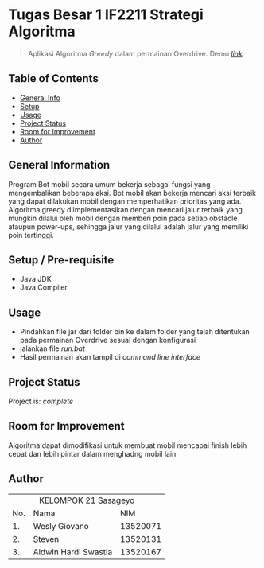 # Tugas Besar 1 IF2211 Strategi Algoritma
> Aplikasi Algoritma _Greedy_ dalam permainan Overdrive.
> Demo [_link_](https://youtu.be/bSfO8lVtIqA). 

## Table of Contents
* [General Info](#general-information)
* [Setup](#setup)
* [Usage](#usage)
* [Project Status](#project-status)
* [Room for Improvement](#room-for-improvement)
* [Author](#author)


## General Information
Program Bot mobil secara umum bekerja sebagai fungsi yang mengembalikan beberapa aksi. Bot mobil akan bekerja mencari aksi terbaik yang dapat dilakukan mobil dengan memperhatikan prioritas yang ada. Algoritma greedy diimplementasikan dengan mencari jalur terbaik yang mungkin dilalui oleh mobil dengan memberi poin pada setiap obstacle ataupun power-ups, sehingga jalur yang dilalui adalah jalur yang memiliki poin tertinggi.


## Setup / Pre-requisite
- Java JDK
- Java Compiler


## Usage
- Pindahkan file jar dari folder bin ke dalam folder yang telah ditentukan pada permainan Overdrive sesuai dengan konfigurasi
- jalankan file _run.bat_
- Hasil permainan akan tampil di _command line interface_


## Project Status
Project is: _complete_ 


## Room for Improvement
Algoritma dapat dimodifikasi untuk membuat mobil mencapai finish lebih cepat dan lebih pintar dalam menghadng mobil lain


## Author
<table>
<tr><td colspan=3 align="center">KELOMPOK 21 Sasageyo</td></tr>
<tr><td>No.</td><td>Nama</td><td>NIM</td></tr>
<tr><td>1.</td><td>Wesly Giovano</td><td>13520071</td></tr>
<tr><td>2.</td><td>Steven</td><td>13520131</td></tr>
<tr><td>3.</td><td>Aldwin Hardi Swastia</td><td>13520167</td></tr>
</table>
